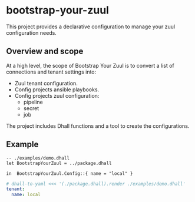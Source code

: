 # bootstrap-your-zuul

This project provides a declarative configuration to manage your zuul configuration needs.

## Overview and scope

At a high level, the scope of Bootstrap Your Zuul is to convert a list of connections and tenant settings
into:

- Zuul tenant configuration.
- Config projects ansible playbooks.
- Config projects zuul configuration:
  - pipeline
  - secret
  - job

The project includes Dhall functions and a tool to create the configurations.

## Example

```dhall
-- ./examples/demo.dhall
let BootstrapYourZuul = ../package.dhall

in  BootstrapYourZuul.Config::{ name = "local" }

```

```yaml
# dhall-to-yaml <<< '(./package.dhall).render ./examples/demo.dhall'
tenant:
  name: local

```
